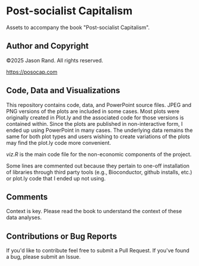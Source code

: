# Post-socialist Capitalism

Assets to accompany the book "Post-socialist Capitalism".


## Author and Copyright
©2025 Jason Rand. All rights reserved.

https://posocap.com

## Code, Data and Visualizations

This repository contains code, data, and PowerPoint source files. JPEG and PNG versions of the plots are included in some cases. Most plots were originally created in Plot.ly and the associated code for those versions is contained within. Since the plots are published in non-interactive form, I ended up using PowerPoint in many cases. The underlying data remains the same for both plot types and users wishing to create variations of the plots may find the plot.ly code more convenient.

*viz.R* is the main code file for the non-economic components of the project. 

Some lines are commented out because they pertain to one-off installation of libraries through third party tools (e.g., Bioconductor, github installs, etc.) or plot.ly code that I ended up not using. 

## Comments

Context is key. Please read the book to understand the context of these data analyses.

## Contributions or Bug Reports

If you'd like to contribute feel free to submit a Pull Request. If you've found a bug, please submit an Issue.
